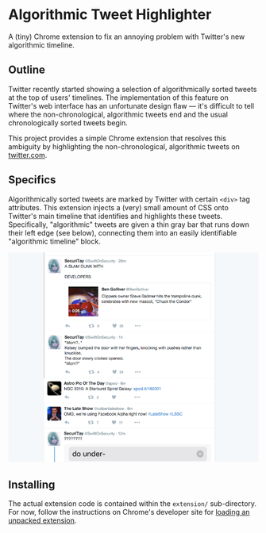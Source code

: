 # Algorithmic Tweet Highlighter

A (tiny) Chrome extension to fix an annoying problem with Twitter's new algorithmic timeline.

## Outline

Twitter recently started showing a selection of algorithmically sorted tweets at the top of users' timelines. The implementation of this feature on Twitter's web interface has an unfortunate design flaw — it's difficult to tell where the non-chronological, algorithmic tweets end and the usual chronologically sorted tweets begin.

This project provides a simple Chrome extension that resolves this ambiguity by highlighting the non-chronological, algorithmic tweets on [twitter.com](https://twitter.com).

## Specifics

Algorithmically sorted tweets are marked by Twitter with certain `<div>` tag attributes. This extension injects a (very) small amount of CSS onto Twitter's main timeline that identifies and highlights these tweets. Specifically, "algorithmic" tweets are given a thin gray bar that runs down their left edge (see below), connecting them into an easily identifiable "algorithmic timeline" block.

![screenshot 1](screenshot-1.png?raw=true "Algorithmic (top) vs. Chronological (bottom)")

## Installing

The actual extension code is contained within the `extension/` sub-directory. For now, follow the instructions on Chrome's developer site for [loading an unpacked extension](https://developer.chrome.com/extensions/getstarted#unpacked).

